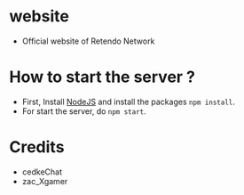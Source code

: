 # website
- Official website of Retendo Network

# How to start the server ?
- First, Install [NodeJS](https://nodejs.org) and install the packages `npm install`.
- For start the server, do `npm start`.

# Credits
- cedkeChat
- zac_Xgamer